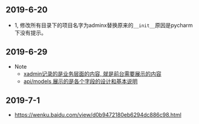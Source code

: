 ## 2019-6-20
- 1, 修改所有目录下的项目名字为adminx替换原来的`__init__`原因是pycharm下没有提示。



## 2019-6-29
- Note
   - [xadmin记录的是业务层面的内容, 就是前台需要展示的内容](./readme.md)
   - [api/models 展示的是各个字段的设计和基本说明](../api/readme.md)
   
## 2019-7-1
- https://wenku.baidu.com/view/d0b9472180eb6294dc886c98.html